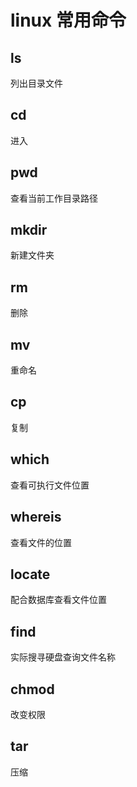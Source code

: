 # linux 常用命令

## ls

列出目录文件

## cd

进入

## pwd

查看当前工作目录路径

## mkdir

新建文件夹

## rm

删除

## mv

重命名

## cp

复制

## which

查看可执行文件位置

## whereis 

查看文件的位置

## locate 

配合数据库查看文件位置

## find

实际搜寻硬盘查询文件名称

## chmod

改变权限

## tar

压缩